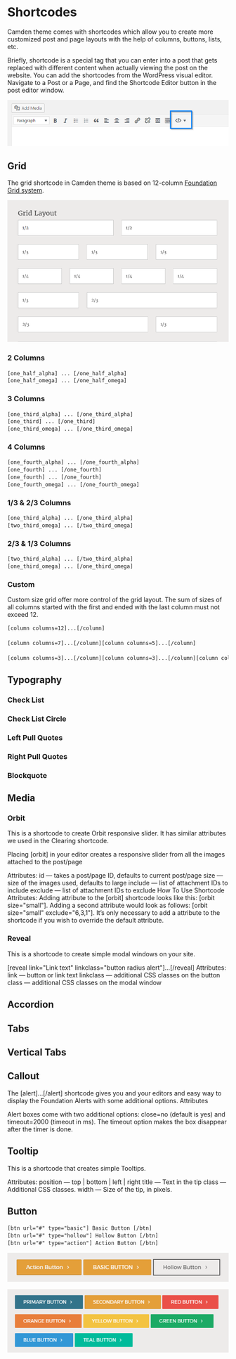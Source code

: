 # Shortcodes

Camden theme comes with shortcodes which allow you to create more customized post and page layouts with the help of columns, buttons, lists, etc.

Briefly, shortcode is a special tag that you can enter into a post that gets replaced with different content when actually viewing the post on the website. You can add the shortcodes from the WordPress visual editor. Navigate to a Post or a Page, and find the Shortcode Editor button in the post editor window.

![Shortcode Button](_images/shortcode-button.png)

## Grid
The grid shortcode in Camden theme is based on 12-column [Foundation Grid system](https://foundation.zurb.com/sites/docs/grid.html).

![Shortcode Grid](_images/shortcode-grid.png)

### 2 Columns

```html
[one_half_alpha] ... [/one_half_alpha]
[one_half_omega] ... [/one_half_omega]
```

### 3 Columns
```html
[one_third_alpha] ... [/one_third_alpha]
[one_third] ... [/one_third]
[one_third_omega] ... [/one_third_omega]
```

### 4 Columns
```html
[one_fourth_alpha] ... [/one_fourth_alpha]
[one_fourth] ... [/one_fourth]
[one_fourth] ... [/one_fourth]
[one_fourth_omega] ... [/one_fourth_omega]
```

### 1/3 & 2/3 Columns
```html
[one_third_alpha] ... [/one_third_alpha]
[two_third_omega] ... [/two_third_omega]
```

### 2/3 & 1/3 Columns
```html
[two_third_alpha] ... [/two_third_alpha]
[one_third_omega] ... [/one_third_omega]
```

### Custom
Custom size grid offer more control of the grid layout. The sum of sizes of all columns started with the first and ended with the last column must not exceed 12.
 
 ```html
[column columns=12]...[/column]

[column columns=7]...[/column][column columns=5]...[/column]

[column columns=3]...[/column][column columns=3]...[/column][column columns=6]...[/column]
 ```
 
 



## Typography
### Check List
### Check List Circle
### Left Pull Quotes
### Right Pull Quotes
### Blockquote

## Media
### Orbit
This is a shortcode to create Orbit responsive slider. It has similar attributes we used in the Clearing shortcode.


Placing [orbit] in your editor creates a responsive slider from all the images attached to the post/page

Attributes:
id — takes a post/page ID, defaults to current post/page
size — size of the images used, defaults to large
include — list of attachment IDs to include
exclude — list of attachment IDs to exclude
How To Use Shortcode Attributes:
Adding attribute to the [orbit] shortcode looks like this: [orbit size="small"]. Adding a second attribute would look as follows: [orbit size="small" exclude="6,3,1"]. It’s only necessary to add a attribute to the shortcode if you wish to override the default attribute.
### Reveal
This is a shortcode to create simple modal windows on your site.

[reveal link="Link text" linkclass="button radius alert"]…[/reveal]
Attributes:
link — button or link text
linkclass — additional CSS classes on the button
class — additional CSS classes on the modal window
## Accordion
## Tabs
## Vertical Tabs
## Callout
The [alert]…[/alert] shortcode gives you and your editors and easy way to display the Foundation Alerts with some additional options.
Attributes

Alert boxes come with two additional options: close=no (default is yes) and timeout=2000 (timeout in ms). The timeout option makes the box disappear after the timer is done.

## Tooltip
This is a shortcode that creates simple Tooltips.

Attributes:
position — top | bottom | left | right
title — Text in the tip
class — Additional CSS classes.
width — Size of the tip, in pixels.
## Button
```html
[btn url="#" type="basic"] Basic Button [/btn]
[btn url="#" type="hollow"] Hollow Button [/btn]
[btn url="#" type="action"] Action Button [/btn]
```
![Shortcode Grid](_images/shortcode-button-type.png)

![Shortcode Grid](_images/shortcode-button-color.png)

